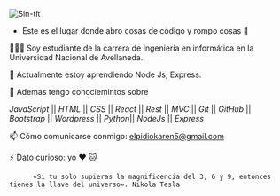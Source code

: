 ![Sin-tít](https://user-images.githubusercontent.com/53590903/121283465-8caf5700-c8b1-11eb-8f49-2f17bf8a0863.png)

-  Este es el lugar donde abro cosas de código y rompo cosas 🤣 

👩🏾‍💻 Soy estudiante de la carrera de Ingeniería en informática en la Universidad Nacional de Avellaneda. 

🌱 Actualmente estoy aprendiendo Node Js, Express. 

💬 Ademas tengo conociemintos sobre 

_JavaScript_ ||  _HTML_ || _CSS_ || _React_ || _Rest_ || _MVC_ || _Git_ || _GitHub_ || _Bootstrap_ || _Wordpress_ || _Python_||  _NodeJs_ || _Express_ 

📫 Cómo comunicarse conmigo: elpidiokaren5@gmail.com

⚡ Dato curioso: yo ❤️ 🐱 
          
          «Si tu solo supieras la magnificencia del 3, 6 y 9, entonces tienes la llave del universo». Nikola Tesla
  
